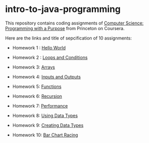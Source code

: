 # intro-to-java-programming

This repository contains coding assignments of [Computer Science: Programming with a Purpose](https://www.coursera.org/learn/cs-programming-java) from Princeton on Coursera.

Here are the links and title of sepcification of 10 assignments:

- Homework 1 : [Hello World](https://coursera.cs.princeton.edu/introcs/assignments/hello/specification.php)

- Homework 2 : [Loops and Conditions](https://coursera.cs.princeton.edu/introcs/assignments/loops/specification.php)

- Homework 3: [Arrays](https://coursera.cs.princeton.edu/introcs/assignments/arrays/specification.php)

- Homework 4: [Inputs and Outputs](https://coursera.cs.princeton.edu/introcs/assignments/io/specification.php)

- Homework 5: [Functions](https://coursera.cs.princeton.edu/introcs/assignments/functions/specification.php)

- Homework 6: [Recursion](https://coursera.cs.princeton.edu/introcs/assignments/recursion/specification.php)

- Homework 7: [Performance](https://coursera.cs.princeton.edu/introcs/assignments/performance/specification.php)

- Homework 8: [Using Data Types](https://coursera.cs.princeton.edu/introcs/assignments/oop1/specification.php)

- Homework 9: [Creating Data Types](https://coursera.cs.princeton.edu/introcs/assignments/oop2/specification.php)

- Homework 10: [Bar Chart Racing](https://coursera.cs.princeton.edu/introcs/assignments/barchart/specification.php)



